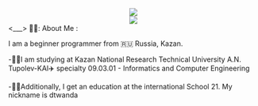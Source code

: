 <div id="header" align="center">
  <img src="https://media.giphy.com/media/gjrYDwbjnK8x36xZIO/giphy.gif"/>
</div>
<div id="badges" align="center">
  <img src="https://img.shields.io/badge/telegram-Bikmul__24-blue?style=for-the-badge&logo=tg&logoColor=white">
</div>
<___>
👨‍💻: About Me :

I am a beginner programmer from 🇷🇺 Russia, Kazan.
  
  -:student:I am studying at Kazan National Research Technical University A.N. Tupolev-KAI:airplane:
  specialty 09.03.01 - Informatics and Computer Engineering
  
  -:student:Additionally, I get an education at the international School 21. My nickname is dtwanda
  
<!--
**Bikmul/Bikmul** is a ✨ _special_ ✨ repository because its `README.md` (this file) appears on your GitHub profile.

Here are some ideas to get you started:

- 🔭 I’m currently working on ...
- 🌱 I’m currently learning ...
- 👯 I’m looking to collaborate on ...
- 🤔 I’m looking for help with ...
- 💬 Ask me about ...
- 📫 How to reach me: ...
- 😄 Pronouns: ...
- ⚡ Fun fact: ...
-->
